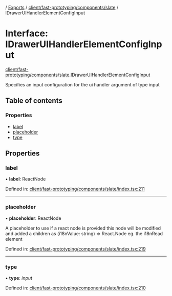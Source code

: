 [](../README.md) / [Exports](../modules.md) / [client/fast-prototyping/components/slate](../modules/client_fast_prototyping_components_slate.md) / IDrawerUIHandlerElementConfigInput

# Interface: IDrawerUIHandlerElementConfigInput

[client/fast-prototyping/components/slate](../modules/client_fast_prototyping_components_slate.md).IDrawerUIHandlerElementConfigInput

Specifies an input configuration for the ui handler argument
of type input

## Table of contents

### Properties

- [label](client_fast_prototyping_components_slate.idraweruihandlerelementconfiginput.md#label)
- [placeholder](client_fast_prototyping_components_slate.idraweruihandlerelementconfiginput.md#placeholder)
- [type](client_fast_prototyping_components_slate.idraweruihandlerelementconfiginput.md#type)

## Properties

### label

• **label**: ReactNode

Defined in: [client/fast-prototyping/components/slate/index.tsx:211](https://github.com/onzag/itemize/blob/11a98dec/client/fast-prototyping/components/slate/index.tsx#L211)

___

### placeholder

• **placeholder**: ReactNode

A placeholder to use
if a react node is provided this node will be modified
and added a children as (i18nValue: string) => React.Node
eg. the i18nRead element

Defined in: [client/fast-prototyping/components/slate/index.tsx:219](https://github.com/onzag/itemize/blob/11a98dec/client/fast-prototyping/components/slate/index.tsx#L219)

___

### type

• **type**: *input*

Defined in: [client/fast-prototyping/components/slate/index.tsx:210](https://github.com/onzag/itemize/blob/11a98dec/client/fast-prototyping/components/slate/index.tsx#L210)
